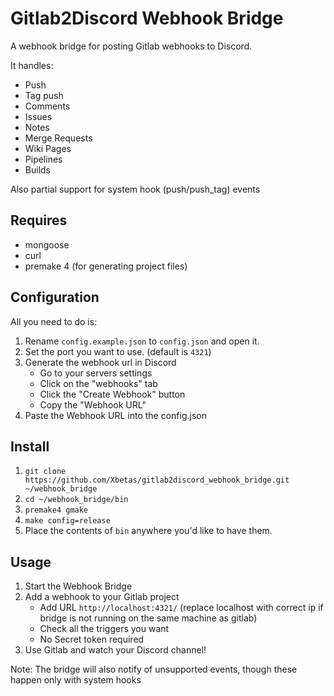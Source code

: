 # Gitlab2Discord Webhook Bridge

A webhook bridge for posting Gitlab webhooks to Discord.

It handles:
+ Push
+ Tag push
+ Comments
+ Issues
+ Notes
+ Merge Requests
+ Wiki Pages
+ Pipelines
+ Builds

Also partial support for system hook (push/push_tag) events

## Requires

+ mongoose
+ curl
+ premake 4 (for generating project files)

## Configuration

All you need to do is:
1. Rename `config.example.json` to `config.json` and open it.
1. Set the port you want to use. (default is `4321`)
1. Generate the webhook url in Discord
	+ Go to your servers settings
	+ Click on the "webhooks" tab
	+ Click the "Create Webhook" button
	+ Copy the "Webhook URL"
1. Paste the Webhook URL into the config.json

## Install

1. `git clone https://github.com/Xbetas/gitlab2discord_webhook_bridge.git ~/webhook_bridge`
1. `cd ~/webhook_bridge/bin`
1. `premake4 gmake`
1. `make config=release`
1. Place the contents of `bin` anywhere you'd like to have them.

## Usage

1. Start the Webhook Bridge
1. Add a webhook to your Gitlab project
	+ Add URL `http://localhost:4321/` (replace localhost with correct ip if bridge is not running on the same machine as gitlab)
	+ Check all the triggers you want
	+ No Secret token required
1. Use Gitlab and watch your Discord channel!

Note: The bridge will also notify of unsupported events, though these happen only with system hooks

